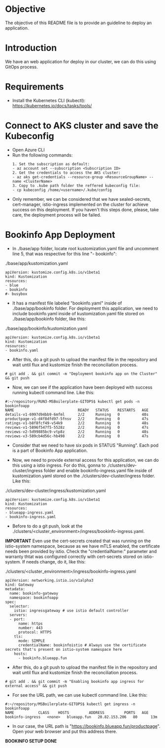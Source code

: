 # Objective
The objective of this README file is to provide an guideline to deploy an application. 

# Introduction 
We have an web application for deploy in our cluster, we can do this using GitOps process.

# Requirements
* Install the Kubernetes CLI (kubectl): https://kubernetes.io/docs/tasks/tools/

# Connect to AKS cluster and save the Kubeconfig
* Open Azure CLI
* Run the following commands: 
    ```
    1. Set the subscription as default: 
    - az account set --subscription <Subscription ID>
    2. Get the credentials to access the AKS cluster:
    - az aks get-credentials --resource-group <ResourceGroupName> --name <ClusterName>
    3. Copy to .kube path folder the reffered kubeconfig file: 
    - cp kubeconfig /home/<username>/.kube/config
    ```
* Only remember, we can be considered that we have sealed-secrets, cert-manager, istio-ingress implemented on the cluster for achieve success on this deployment. If you haven't this steps done, please, take care, the deployment process will be failed.

# Bookinfo App Deployment

* In ./base/app folder, locate root kustomization.yaml file and uncomment line 5, that was respective for this line "- bookinfo":

./base/app/kustomization.yaml
```
apiVersion: kustomize.config.k8s.io/v1beta1
kind: Kustomization
resources:
- blue
- bookinfo
#- busybox
```

* It has a manifest file labeled "bookinfo.yaml" inside of ./base/app/bookinfo folder. For deployment this application, we need to include bookinfo.yaml inside of kustomization.yaml file stored on ./base/app/bookinfo folder, like this:

./base/app/bookinfo/kustomization.yaml
```
apiVersion: kustomize.config.k8s.io/v1beta1
kind: Kustomization
resources:
- bookinfo.yaml
```

* After this, do a git push to upload the manifest file in the repository and wait until flux and kustomize finish the reconciliation process.

```
# git add . && git commit -m "Deployment bookinfo app on the Cluster" && git push
```

* Now, we can see if the application have been deployed with success running kubectl command line. Like this:

```
#:~/repository/RUN3-MSBoilerplate-GITOPS$ kubectl get pods -n bookinfoapp
NAME                             READY   STATUS    RESTARTS   AGE
details-v1-6997d94bb9-6mfml      2/2     Running   0          48s
productpage-v1-d4f8dfd97-5fnsv   2/2     Running   0          47s
ratings-v1-b8f8fcf49-v54k9       2/2     Running   0          48s
reviews-v1-5896f547f5-5528z      2/2     Running   0          47s
reviews-v2-5d99885bc9-vtp8z      2/2     Running   0          48s
reviews-v3-589cb4d56c-hb498      2/2     Running   0          47s
```

* Consider that we need to have six pods in STATUS "Running". Each pod is a part of Bookinfo App application.

* Now, we need to provide external access for this application, we can do this using a istio ingress. For do this, gonna to ./clusters/dev-cluster/ingress folder and enable bookinfo-ingress.yaml file inside of kustomization.yaml stored on the ./clusters/dev-cluster/ingress folder. Like this:

./clusters/dev-cluster/ingress/kustomization.yaml
```
apiVersion: kustomize.config.k8s.io/v1beta1
kind: Kustomization
resources:
- blueapp-ingress.yaml
- bookinfo-ingress.yaml
```

* Before to do a git push, look at the ./clusters/<cluster_environment>/ingress/bookinfo-ingress.yaml.

**IMPORTANT** Even use the cert-secrets created that was running on the istio-system namespace, because as we have mTLS enabled, the certificate needs been provided by istio. Check the "credentialName:" parameter and warranty thtat was configured correctly with cert-secrets stored on istio-system. If needs change, do it, like this:

./clusters/<cluster_environment>/ingress/bookinfo-ingress.yaml
```
apiVersion: networking.istio.io/v1alpha3
kind: Gateway
metadata:
  name: bookinfo-gateway
  namespace: bookinfoapp
spec:
  selector:
    istio: ingressgateway # use istio default controller
  servers:
  - port:
      name: https
      number: 443
      protocol: HTTPS
    tls:
      mode: SIMPLE
      credentialName: bookinfoistio # Always use the certificate secrets that's present on istio-system namespace here
    hosts:
      - bookinfo.blueapp.fun
```

* After this, do a git push to upload the manifest file in the repository and wait until flux and kustomize finish the reconciliation process.

```
# git add . && git commit -m "Enabling bookinfo app ingress for external access" && git push
```

* For see the URL path, we can use kubectl command line. Like this:

```
#:~/repository/MSBoilerplate-GITOPS$ kubectl get ingress -n bookinfoapp
NAME           CLASS    HOSTS         ADDRESS         PORTS   AGE
bookinfo-ingress   <none>   blueapp.fun   20.82.153.206   80      13m
```

* In our case, the URL path is "https://bookinfo.blueapp.fun/productpage". Open your web browser and put this address there.

**BOOKINFO SETUP DONE**
